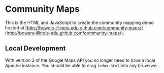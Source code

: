 # Community Maps

This is the HTML and JavaScript to create the community mapping demo hosted at [http://bowers-illinois-edu.github.com/community-maps/](http://bowers-illinois-edu.github.com/community-maps/).

## Local Development

With version 3 of the Google Maps API you no longer need to have a local Apache instance. You should be able to drag `index.html` into any browswer.

